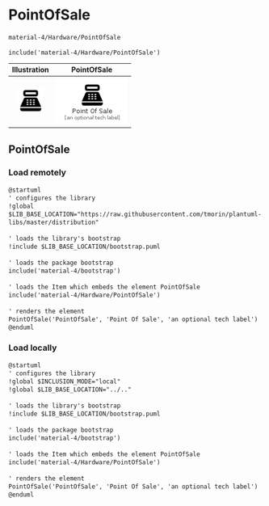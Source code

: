 # PointOfSale


```text
material-4/Hardware/PointOfSale
```

```text
include('material-4/Hardware/PointOfSale')
```



| Illustration | PointOfSale |
| :---: | :---: |
| ![illustration for Illustration](../../material-4/Hardware/PointOfSale.png) | ![illustration for PointOfSale](../../material-4/Hardware/PointOfSale.Local.png) |




## PointOfSale

### Load remotely
```plantuml
@startuml
' configures the library
!global $LIB_BASE_LOCATION="https://raw.githubusercontent.com/tmorin/plantuml-libs/master/distribution"

' loads the library's bootstrap
!include $LIB_BASE_LOCATION/bootstrap.puml

' loads the package bootstrap
include('material-4/bootstrap')

' loads the Item which embeds the element PointOfSale
include('material-4/Hardware/PointOfSale')

' renders the element
PointOfSale('PointOfSale', 'Point Of Sale', 'an optional tech label')
@enduml
```

### Load locally
```plantuml
@startuml
' configures the library
!global $INCLUSION_MODE="local"
!global $LIB_BASE_LOCATION="../.."

' loads the library's bootstrap
!include $LIB_BASE_LOCATION/bootstrap.puml

' loads the package bootstrap
include('material-4/bootstrap')

' loads the Item which embeds the element PointOfSale
include('material-4/Hardware/PointOfSale')

' renders the element
PointOfSale('PointOfSale', 'Point Of Sale', 'an optional tech label')
@enduml
```

